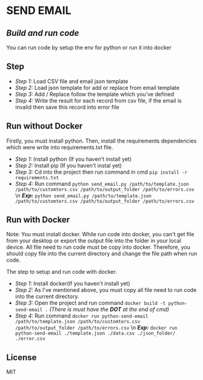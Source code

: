 # SEND EMAIL
## _Build and run code_

You can run code by setup the env for python or run it into docker

## Step

- *Step 1:* Load CSV file and email json template
- *Step 2:* Load json template for add or replace from email template
- *Step 3:* Add / Replace follow the template which you've defined
- *Step 4:* Write the result for each record from csv file, if the email is invalid then save this record into error file

## Run without Docker

Firstly, you must install python. Then, install the requirements dependencies which were write into requirements.txt file.

- *Step 1:* Install python (If you haven't install yet)
- *Step 2:* Install pip (If you haven't instal yet)
- *Step 3:* Cd into the project then run command in cmd ```pip install -r requirements.txt```
- *Step 4:* Run command ```python send_email.py /path/to/template.json /path/to/customters.csv /path/to/output_folder /path/to/errors.csv```
\n **_Exp:_** ```python send_email.py /path/to/template.json /path/to/customters.csv /path/to/output_folder /path/to/errors.csv```
## Run with Docker

Note: You must install docker. While run code into docker, you can't get file from your desktop or export the output file into the folder in your local device. All file need to run code must be copy into docker. Therefore, you should copy file into the current directory and change the file path when run code.

The step to setup and run code with docker.
- *Step 1:* Install docker(If you haven't install yet)
- *Step 2:* As I've mentioned above, you must copy all file need to run code into the current directory.
- *Step 3:* Open the project and run command ```docker build -t python-send-email .``` _(There is must have the **DOT** at the end of cmd)_
- *Step 4:* Run command ```docker run python-send-email /path/to/template.json /path/to/customters.csv /path/to/output_folder /path/to/errors.csv```
\n **_Exp:_** ```docker run python-send-email ./template.json ./data.csv ./json_folder/ ./error.csv```


## License

MIT
